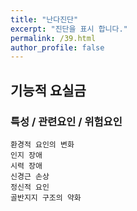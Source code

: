 ```yaml
---
title: "난다진단"
excerpt: "진단을 표시 합니다."
permalink: /39.html
author_profile: false
---
```

## 기능적 요실금




### 특성 / 관련요인 / 위험요인

>                
    
    환경적 요인의 변화
    인지 장애
    시력 장애
    신경근 손상
    정신적 요인
    골반지지 구조의 약화


